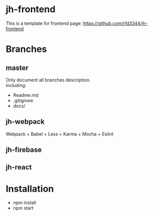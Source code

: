 # jh-frontend
This is a template for frontend page: 
https://github.com/rfd3344/jh-frontend

# Branches
## master
Only document all branches description. </br>
including:
- Readme.md
- .gitignore
- docs/

## jh-webpack
Webpack + Babel + Less +
Karma + Mocha + Eslint


## jh-firebase


## jh-react


# Installation
- npm install
- npm start
